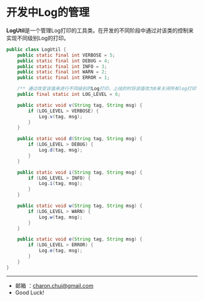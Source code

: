 开发中Log的管理
=========

**LogUtil**是一个管理Log打印的工具类。在开发的不同阶段中通过对该类的控制来实现不同级别Log的打印。
```java    
public class LogUtil {
	public static final int VERBOSE = 5;
	public static final int DEBUG = 4;
	public static final int INFO = 3;
	public static final int WARN = 2;
	public static final int ERROR = 1;

	/** 通过改变该值来进行不同级别的Log打印，上线的时将该值改为0来关闭所有log打印 */
	public final static int LOG_LEVEL = 6;

	public static void v(String tag, String msg) {
		if (LOG_LEVEL > VERBOSE) {
			Log.v(tag, msg);
		}
	}

	public static void d(String tag, String msg) {
		if (LOG_LEVEL > DEBUG) {
			Log.d(tag, msg);
		}
	}

	public static void i(String tag, String msg) {
		if (LOG_LEVEL > INFO) {
			Log.i(tag, msg);
		}
	}

	public static void w(String tag, String msg) {
		if (LOG_LEVEL > WARN) {
			Log.w(tag, msg);
		}
	}

	public static void e(String tag, String msg) {
		if (LOG_LEVEL > ERROR) {
			Log.e(tag, msg);
		}
	}
}
```

-----
- 邮箱 ：charon.chui@gmail.com  
- Good Luck! 
